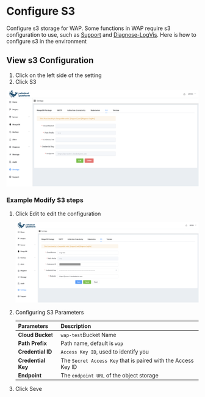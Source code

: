 # Configure S3

Configure s3 storage for WAP. Some functions in WAP require s3 configuration to use, such as [Support](../14-support/01-cluster-inspection.md) and [Diagnose-LogVis](../10-diagnose/04-log-vis.md). Here is how to configure s3 in the environment

## View s3 Configuration

1. Click on the left side of the setting
2. Click S3

![S3](../../images/whaleal-platform/13-setting/s3.png)



### Example Modify S3 steps

1. Click Edit to edit the configuration

     ![image-20240712164221520](../../images/whaleal-platform/13-setting/s3-2.png)

2. Configuring S3 Parameters

     | Parameters         | Description                                                  |
     | ------------------ | ------------------------------------------------------------ |
     | **Cloud Bucke**t   | `wap-test`Bucket Name                                        |
     | **Path Prefix**    | Path name, default is `wap`                                  |
     | **Credential ID**  | `Access Key ID`, used to identify you                        |
     | **Credential Key** | The `Secret Access Key` that is paired with the Access Key ID |
     | **Endpoint**       | The `endpoint URL` of the object storage                     |
     
3. Click Seve

